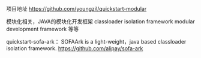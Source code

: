 项目地址
https://github.com/youngzil/quickstart-modular


模块化相关，JAVA的模块化开发框架
classloader isolation framework
modular development framework
等等


quickstart-sofa-ark：
SOFAArk is a light-weight，java based classloader isolation framework.
https://github.com/alipay/sofa-ark







